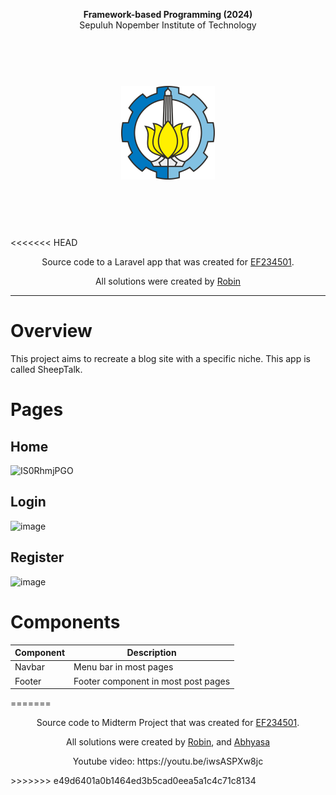 <p align="center"><b>Framework-based Programming (2024)</b><br>Sepuluh Nopember Institute of Technology</p>

<p align="center"><img src="https://raw.githubusercontent.com/Rubinskiy/IF184202-Data-Structures/main/its.png" style="transform: scale(0.5);"></p>
  
<<<<<<< HEAD
<p align="center">Source code to a Laravel app that was created for <a href="https://www.its.ac.id/informatika/academic/study-program/bachelor-degree/curriculum-handbook-and-syllabus-for-undergraduate-study-program/">EF234501</a>.</p>
<p align="center">All solutions were created by <a href="https://github.com/Rubinskiy">Robin</a></p>

<hr>

# Overview
This project aims to recreate a blog site with a specific niche. This app is called SheepTalk.

# Pages
## Home
![IS0RhmjPGO](https://github.com/user-attachments/assets/8070b8df-3df8-424d-aafd-8f1ab3c7ed41)

## Login
![image](https://github.com/user-attachments/assets/290d0b05-5723-4a41-8e11-eaafe49d3d50)

## Register
![image](https://github.com/user-attachments/assets/4c5e37ae-2559-4b28-8a94-b47f10b169c8)

# Components
| Component | Description                         |
|-----------|-------------------------------------|
| Navbar    | Menu bar in most pages              |
| Footer    | Footer component in most post pages |

=======
<p align="center">Source code to Midterm Project that was created for <a href="https://www.its.ac.id/informatika/academic/study-program/bachelor-degree/curriculum-handbook-and-syllabus-for-undergraduate-study-program/">EF234501</a>.</p>
<p align="center">All solutions were created by <a href="https://github.com/Rubinskiy">Robin</a>, and <a href="https://github.com/ahhbiasa">Abhyasa</a></p>

<p align="center">Youtube video: https://youtu.be/iwsASPXw8jc</p>
>>>>>>> e49d6401a0b1464ed3b5cad0eea5a1c4c71c8134

